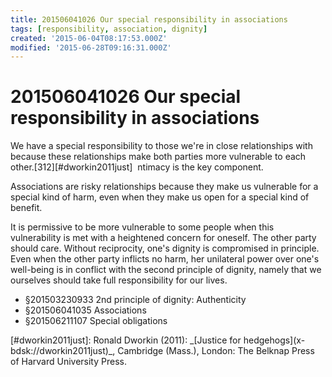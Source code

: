 ```yaml
---
title: 201506041026 Our special responsibility in associations
tags: [responsibility, association, dignity]
created: '2015-06-04T08:17:53.000Z'
modified: '2015-06-28T09:16:31.000Z'
---
```


# 201506041026 Our special responsibility in associations

We have a special responsibility to those we're in close relationships with because these relationships make both parties more vulnerable to each other.\[312\][#dworkin2011just]  ntimacy is the key component.

Associations are risky relationships because they make us vulnerable for a special kind of harm, even when they make us open for a special kind of benefit.

It is permissive to be more vulnerable to some people when this vulnerability is met with a heightened concern for oneself. The other party should care. Without reciprocity, one's dignity is compromised in principle. Even when the other party inflicts no harm, her unilateral power over one's well-being is in conflict with the second principle of dignity, namely that we ourselves should take full responsibility for our lives.

- §201503230933 2nd principle of dignity: Authenticity
- §201506041035 Associations
- §201506211107 Special obligations

\[#dworkin2011just\]: Ronald Dworkin (2011): \_\[Justice for hedgehogs\](x-bdsk://dworkin2011just)\_, Cambridge (Mass.), London: The Belknap Press of Harvard University Press.
